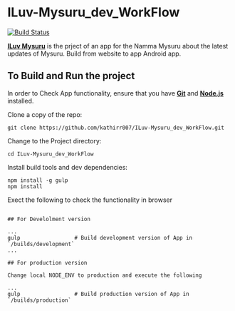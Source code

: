 # ILuv-Mysuru_dev_WorkFlow

[![Build Status](https://travis-ci.org/bullhorn/career-portal.svg)](https://github.com/kathirr007/ILuv-Mysuru_dev_WorkFlow)

**[ILuv Mysuru](https://github.com/kathirr007/ILuv-Mysuru_dev_WorkFlow)** is the prject of an app for the Namma Mysuru about the latest updates of Mysuru. Build from website to app Android app.

## To Build and Run the project

In order to Check App functionality, ensure that you have **[Git](http://git-scm.com/downloads)** and **[Node.js](http://nodejs.org)** installed.

Clone a copy of the repo:

```
git clone https://github.com/kathirr007/ILuv-Mysuru_dev_WorkFlow.git
```

Change to the Project directory:

```
cd ILuv-Mysuru_dev_WorkFlow
```

Install build tools and dev dependencies:

```
npm install -g gulp
npm install
```

Exect the following to check the functionality in browser

```

## For Develolment version

...
gulp                 # Build development version of App in `/builds/development`
...

## For production version

Change local NODE_ENV to production and execute the following

...
gulp                 # Build production version of App in `/builds/production`
```
